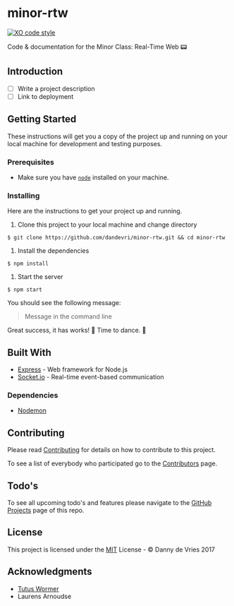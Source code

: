 # minor-rtw

[![XO code style](https://img.shields.io/badge/code_style-XO-5ed9c7.svg)](https://github.com/sindresorhus/xo)

Code &amp; documentation for the Minor Class: Real-Time Web 📟

## Introduction
* [ ] Write a project description
* [ ] Link to deployment

## Getting Started

These instructions will get you a copy of the project up and running on your local machine for development and testing purposes.

### Prerequisites

* Make sure you have [`node`](https://nodejs.org/en/) installed on your machine.

### Installing

Here are the instructions to get your project up and running.

1. Clone this project to your local machine and change directory
```
$ git clone https://github.com/dandevri/minor-rtw.git && cd minor-rtw
```

1. Install the dependencies
```
$ npm install
```
1. Start the server
```
$ npm start
```

You should see the following message:
> Message in the command line

Great success, it has works! :tada: Time to dance. :dancer:

## Built With

* [Express](https://expressjs.com/) - Web framework for Node.js
* [Socket.io](https://socket.io/) - Real-time event-based communication

### Dependencies
* [Nodemon](https://github.com/remy/nodemon)

## Contributing

Please read [Contributing](contributing.md) for details on how to contribute to this project.

To see a list of everybody who participated go to the [Contributors](https://github.com/dandevri/minor-rtw/graphs/contributors) page.

## Todo's
To see all upcoming todo's and features please navigate to the [GitHub Projects](https://github.com/dandevri/minor-rtw/projects/) page of this repo.

## License

This project is licensed under the [MIT](LICENSE.MD) License - © Danny de Vries 2017

## Acknowledgments

* [Tutus Wormer](https://github.com/wooorm)
* Laurens Arnoudse
